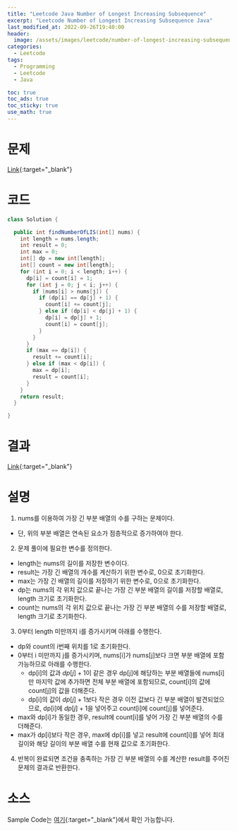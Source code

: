 ```yaml
---
title: "Leetcode Java Number of Longest Increasing Subsequence"
excerpt: "Leetcode Number of Longest Increasing Subsequence Java"
last_modified_at: 2022-09-26T19:40:00
header:
  image: /assets/images/leetcode/number-of-longest-increasing-subsequence.png
categories:
  - Leetcode
tags:
  - Programming
  - Leetcode
  - Java

toc: true
toc_ads: true
toc_sticky: true
use_math: true
---
```

# 문제
[Link](https://leetcode.com/problems/number-of-longest-increasing-subsequence){:target="_blank"}

# 코드
```java
class Solution {

  public int findNumberOfLIS(int[] nums) {
    int length = nums.length;
    int result = 0;
    int max = 0;
    int[] dp = new int[length];
    int[] count = new int[length];
    for (int i = 0; i < length; i++) {
      dp[i] = count[i] = 1;
      for (int j = 0; j < i; j++) {
        if (nums[i] > nums[j]) {
          if (dp[i] == dp[j] + 1) {
            count[i] += count[j];
          } else if (dp[i] < dp[j] + 1) {
            dp[i] = dp[j] + 1;
            count[i] = count[j];
          }
        }
      }
      if (max == dp[i]) {
        result += count[i];
      } else if (max < dp[i]) {
        max = dp[i];
        result = count[i];
      }
    }
    return result;
  }

}
```

# 결과
[Link](https://leetcode.com/submissions/detail/808950171/){:target="_blank"}

# 설명
1. nums를 이용하여 가장 긴 부분 배열의 수를 구하는 문제이다.
- 단, 위의 부분 배열은 연속된 요소가 점층적으로 증가하여야 한다.

2. 문제 풀이에 필요한 변수를 정의한다.
- length는 nums의 길이를 저장한 변수이다.
- result는 가장 긴 배열의 개수를 계산하기 위한 변수로, 0으로 초기화한다.
- max는 가장 긴 배열의 길이를 저장하기 위한 변수로, 0으로 초기화한다.
- dp는 nums의 각 위치 값으로 끝나는 가장 긴 부분 배열의 길이를 저장할 배열로, length 크기로 초기화한다.
- count는 nums의 각 위치 값으로 끝나는 가장 긴 부분 배열의 수를 저장할 배열로, length 크기로 초기화한다.

3. 0부터 length 미만까지 i를 증가시키며 아래를 수행한다.
- dp와 count의 i번째 위치를 1로 초기화한다.
- 0부터 i 미만까지 j를 증가시키며, nums[i]가 nums[j]보다 크면 부분 배열에 포함 가능하므로 아래를 수행한다.
  - dp[i]의 값과 $dp[j] + 1$이 같은 경우 dp[j]에 해당하는 부분 배열들에 nums[i]만 마지막 값에 추가하면 전체 부분 배열에 포함되므로, count[i]의 값에 count[j]의 값을 더해준다.
  - dp[i]의 값이 $dp[j] + 1$보다 작은 경우 이전 값보다 긴 부분 배열이 발견되었으므로, dp[i]에 $dp[j] + 1$을 넣어주고 count[i]에 count[j]를 넣어준다.
- max와 dp[i]가 동일한 경우, result에 count[i]를 넣어 가장 긴 부분 배열의 수를 더해준다.
- max가 dp[i]보다 작은 경우, max에 dp[i]를 넣고 result에 count[i]를 넣어 최대 길이와 해당 길이의 부분 배열 수를 현재 값으로 초기화한다.

4. 반복이 완료되면 조건을 충족하는 가장 긴 부분 배열의 수를 계산한 result를 주어진 문제의 결과로 반환한다. 

# 소스
Sample Code는 [여기](https://github.com/GracefulSoul/leetcode/blob/master/src/main/java/gracefulsoul/problems/SecondMinimumNodeInABinaryTree.java){:target="_blank"}에서 확인 가능합니다.